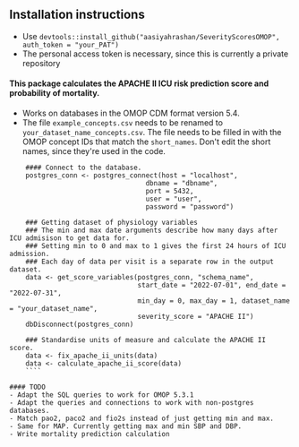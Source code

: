 ## Installation instructions
- Use `devtools::install_github("aasiyahrashan/SeverityScoresOMOP", auth_token = "your_PAT")`
- The personal access token is necessary, since this is currently a private repository

#### This package calculates the APACHE II ICU risk prediction score and probability of mortality.
- Works on databases in the OMOP CDM format version 5.4. 
- The file `example_concepts.csv` needs to be renamed to `your_dataset_name_concepts.csv`. The file needs to be filled in with the OMOP concept IDs that match the `short_names`. Don't edit the short names, since they're used in the code.
```` 
    #### Connect to the database.
    postgres_conn <- postgres_connect(host = "localhost",
                                  dbname = "dbname",
                                  port = 5432,
                                  user = "user",
                                  password = "password")

    ### Getting dataset of physiology variables
    ### The min and max date arguments describe how many days after ICU admisison to get data for.
    ### Setting min to 0 and max to 1 gives the first 24 hours of ICU admission.
    ### Each day of data per visit is a separate row in the output dataset. 
    data <- get_score_variables(postgres_conn, "schema_name", 
                                start_date = "2022-07-01", end_date = "2022-07-31",
                                min_day = 0, max_day = 1, dataset_name = "your_dataset_name", 
                                severity_score = "APACHE II")
    dbDisconnect(postgres_conn)
    
    ### Standardise units of measure and calculate the APACHE II score.
    data <- fix_apache_ii_units(data)
    data <- calculate_apache_ii_score(data)
    ````

#### TODO
- Adapt the SQL queries to work for OMOP 5.3.1
- Adapt the queries and connections to work with non-postgres databases. 
- Match pao2, paco2 and fio2s instead of just getting min and max.
- Same for MAP. Currently getting max and min SBP and DBP. 
- Write mortality prediction calculation
